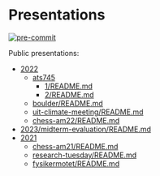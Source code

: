# Presentations

[![pre-commit](https://img.shields.io/badge/pre--commit-enabled-brightgreen?logo=pre-commit&logoColor=white)](https://github.com/pre-commit/pre-commit)

Public presentations:

- [2022](./2022)
  - [ats745](./2022/ats745)
    - [1/README.md](./2022/ats745/1/README.md)
    - [2/README.md](./2022/ats745/2/README.md)
  - [boulder/README.md](./2022/boulder/README.md)
  - [uit-climate-meeting/README.md](./2022/uit-climate-meeting/README.md)
  - [chess-am22/README.md](./2022/chess-am22/README.md)
- [2023/midterm-evaluation/README.md](./2023/midterm-evaluation/README.md)
- [2021](./2021)
  - [chess-am21/README.md](./2021/chess-am21/README.md)
  - [research-tuesday/README.md](./2021/research-tuesday/README.md)
  - [fysikermotet/README.md](./2021/fysikermotet/README.md)
